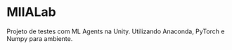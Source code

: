 # MlIALab
Projeto de testes com ML Agents na Unity. Utilizando Anaconda, PyTorch e Numpy para ambiente.

